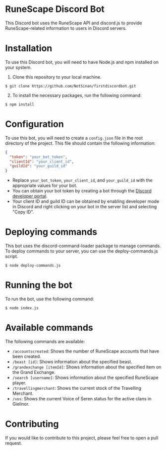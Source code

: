 # RuneScape Discord Bot

This Discord bot uses the RuneScape API and discord.js to provide RuneScape-related information to users in Discord servers.

# Installation

To use this Discord bot, you will need to have Node.js and npm installed on your system.

1. Clone this repository to your local machine.

```
$ git clone https://github.com/NotSinan/firstdiscordbot.git
```

2. To install the necessary packages, run the following command:

```
$ npm install
```

# Configuration

To use this bot, you will need to create a `config.json` file in the root directory of the project. This file should contain the following information:

```json
{
  "token": "your_bot_token",
  "clientId": "your_client_id",
  "guildId": "your_guild_id"
}
```

- Replace `your_bot_token`, `your_client_id`, and `your_guild_id` with the appropriate values for your bot.
- You can obtain your bot token by creating a bot through the <a href="https://discord.com/developers/docs/intro" target="_blank">Discord developer portal<a>.
- Your client ID and guild ID can be obtained by enabling developer mode in Discord and right clicking on your bot in the server list and selecting "Copy ID".

# Deploying commands

This bot uses the discord-command-loader package to manage commands. To deploy commands to your server, you can use the deploy-commands.js script.

```
$ node deploy-commands.js
```

# Running the bot

To run the bot, use the following command:

```
$ node index.js
```

# Available commands

The following commands are available:

- `/accountscreated`: Shows the number of RuneScape accounts that have been created.
- `/beast [id]`: Shows information about the specified beast.
- `/grandexchange [itemId]`: Shows information about the specified item on the Grand Exchange.
- `/search [username]`: Shows information about the specified RuneScape player.
- `/travellingmerchant`: Shows the current stock of the Travelling Merchant.
- `/vos`: Shows the current Voice of Seren status for the active clans in Gielinor.

# Contributing

If you would like to contribute to this project, please feel free to open a pull request.
